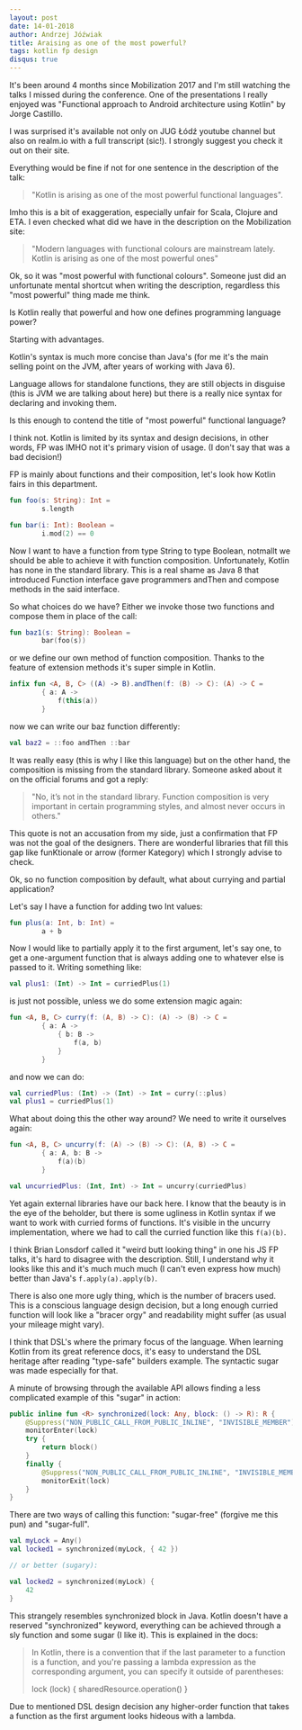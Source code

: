 ```yaml
---
layout: post
date: 14-01-2018
author: Andrzej Jóźwiak
title: Araising as one of the most powerful?
tags: kotlin fp design
disqus: true
---
```


It's been around 4 months since Mobilization 2017 and I'm still watching the talks I missed during the conference. One of the presentations I really enjoyed was "Functional approach to Android architecture using Kotlin" by Jorge Castillo.

I was surprised it's available not only on JUG Łódź youtube channel but also on realm.io with a full transcript (sic!). I strongly suggest you check it out on their site.

Everything would be fine if not for one sentence in the description of the talk:

> "Kotlin is arising as one of the most powerful functional languages".

Imho this is a bit of exaggeration, especially unfair for Scala, Clojure and ETA. I even checked what did we have in the description on the Mobilization site:

> "Modern languages with functional colours are mainstream lately. Kotlin is arising as one of the most powerful ones"

Ok, so it was "most powerful with functional colours". Someone just did an unfortunate mental shortcut when writing the description, regardless this "most powerful" thing made me think.

Is Kotlin really that powerful and how one defines programming language power?

Starting with advantages.

Kotlin's syntax is much more concise than Java's (for me it's the main selling point on the JVM, after years of working with Java 6).

Language allows for standalone functions, they are still objects in disguise (this is JVM we are talking about here) but there is a really nice syntax for declaring and invoking them.

Is this enough to contend the title of "most powerful" functional language?

I think not. Kotlin is limited by its syntax and design decisions, in other words, FP was IMHO not it's primary vision of usage. (I don't say that was a bad decision!)

FP is mainly about functions and their composition, let's look how Kotlin fairs in this department.

```kotlin
fun foo(s: String): Int =
        s.length

fun bar(i: Int): Boolean =
        i.mod(2) == 0
```

Now I want to have a function from type String to type Boolean, notmallt we should be able to achieve it with function composition. Unfortunately, Kotlin has none in the standard library. This is a real shame as Java 8 that introduced Function interface gave programmers andThen and compose methods in the said interface.

So what choices do we have? Either we invoke those two functions and compose them in place of the call:

```kotlin
fun baz1(s: String): Boolean =
        bar(foo(s))
```

or we define our own method of function composition. Thanks to the feature of extension methods it's super simple in Kotlin.

```kotlin
infix fun <A, B, C> ((A) -> B).andThen(f: (B) -> C): (A) -> C =
        { a: A ->
            f(this(a))
        }
```

now we can write our baz function differently:

```kotlin
val baz2 = ::foo andThen ::bar
```

It was really easy (this is why I like this language) but on the other hand, the composition is missing from the standard library. Someone asked about it on the official forums and got a reply:

> "No, it’s not in the standard library. Function composition is very important in certain programming styles, and almost never occurs in others."

This quote is not an accusation from my side, just a confirmation that FP was not the goal of the designers. There are wonderful libraries that fill this gap like funKtionale or arrow (former Kategory) which I strongly advise to check.

Ok, so no function composition by default, what about currying and partial application?

Let's say I have a function for adding two Int values:

```kotlin
fun plus(a: Int, b: Int) =
        a + b
```

Now I would like to partially apply it to the first argument, let's say one, to get a one-argument function that is always adding one to whatever else is passed to it. Writing something like:

```kotlin
val plus1: (Int) -> Int = curriedPlus(1)
```

is just not possible, unless we do some extension magic again:

```kotlin
fun <A, B, C> curry(f: (A, B) -> C): (A) -> (B) -> C =
        { a: A ->
            { b: B ->
                f(a, b)
            }
        }
```

and now we can do:

```kotlin
val curriedPlus: (Int) -> (Int) -> Int = curry(::plus)
val plus1 = curriedPlus(1)
```

What about doing this the other way around? We need to write it ourselves again:

```kotlin
fun <A, B, C> uncurry(f: (A) -> (B) -> C): (A, B) -> C =
        { a: A, b: B ->
            f(a)(b)
        }

val uncurriedPlus: (Int, Int) -> Int = uncurry(curriedPlus)
```

Yet again external libraries have our back here. I know that the beauty is in the eye of the beholder, but there is some ugliness in Kotlin syntax if we want to work with curried forms of functions. It's visible in the uncurry implementation, where we had to call the curried function like this `f(a)(b)`.

I think Brian Lonsdorf called it "weird butt looking thing" in one his JS FP talks, it's hard to disagree with the description. Still, I understand why it looks like this and it's much much much (I can't even express how much) better than Java's `f.apply(a).apply(b)`.

There is also one more ugly thing, which is the number of bracers used. This is a conscious language design decision, but a long enough curried function will look like a "bracer orgy" and readability might suffer (as usual your mileage might vary).

I think that DSL's where the primary focus of the language. When learning Kotlin from its great reference docs, it's easy to understand the DSL heritage after reading "type-safe" builders example. The syntactic sugar was made especially for that.

A minute of browsing through the available API allows finding a less complicated example of this "sugar" in action:

```kotlin
public inline fun <R> synchronized(lock: Any, block: () -> R): R {
    @Suppress("NON_PUBLIC_CALL_FROM_PUBLIC_INLINE", "INVISIBLE_MEMBER")
    monitorEnter(lock)
    try {
        return block()
    }
    finally {
        @Suppress("NON_PUBLIC_CALL_FROM_PUBLIC_INLINE", "INVISIBLE_MEMBER")
        monitorExit(lock)
    }
}
```

There are two ways of calling this function: "sugar-free" (forgive me this pun) and "sugar-full".

```kotlin
val myLock = Any()
val locked1 = synchronized(myLock, { 42 })

// or better (sugary):

val locked2 = synchronized(myLock) {
    42
}
```

This strangely resembles synchronized block in Java. Kotlin doesn't have a reserved "synchronized" keyword, everything can be achieved through a sly function and some sugar (I like it). This is explained in the docs:

> In Kotlin, there is a convention that if the last parameter to a function is a function, and you're passing a lambda expression as the corresponding argument, you can specify it outside of parentheses:
>
> lock (lock) {
>    sharedResource.operation()
>}

Due to mentioned DSL design decision any higher-order function that takes a function as the first argument looks hideous with a lambda.
